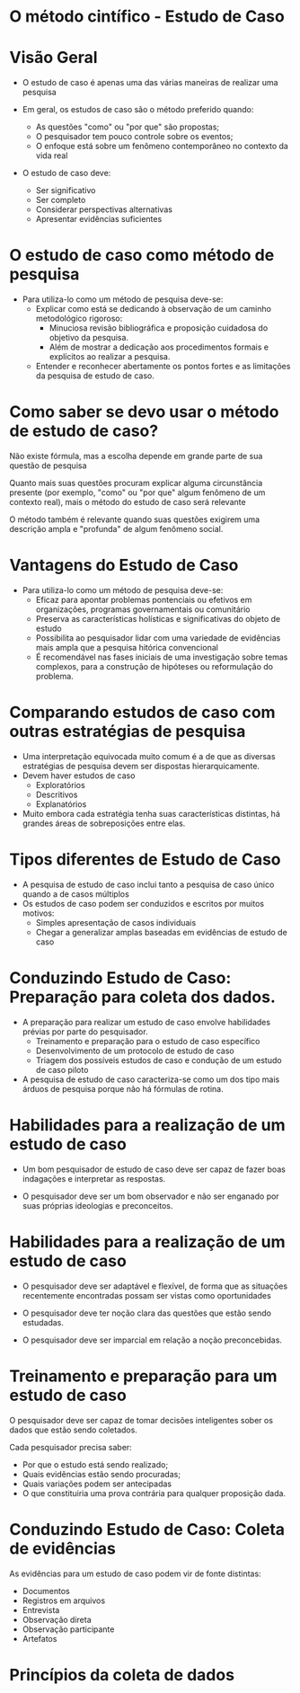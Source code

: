 # O método cintífico - Estudo de Caso

# Visão Geral

- O estudo de caso é apenas uma das várias maneiras de realizar uma pesquisa
- Em geral, os estudos de caso são o método preferido quando:
  - As questões "como" ou "por que" são propostas;
  - O pesquisador tem pouco controle sobre os eventos;
  - O enfoque está sobre um fenômeno contemporâneo no contexto da vida real
 
- O estudo de caso deve:
  - Ser significativo
  - Ser completo
  - Considerar perspectivas alternativas
  - Apresentar evidências suficientes
 
# O estudo de caso como método de pesquisa

- Para utiliza-lo como um método de pesquisa deve-se:
  - Explicar como está se dedicando à observação de um caminho metodológico rigoroso:
    - Minuciosa revisão bibliográfica e proposição cuidadosa do objetivo da pesquisa.
    - Além de mostrar a dedicação aos procedimentos formais e explícitos ao realizar a pesquisa.
  - Entender e reconhecer abertamente os pontos fortes e as limitações da pesquisa de estudo de caso.
 
# Como saber se devo usar o método de estudo de caso?

Não existe fórmula, mas a escolha depende em grande parte de sua questão de pesquisa

Quanto mais suas questões procuram explicar alguma circunstância presente (por exemplo, "como" ou "por que" algum fenômeno de um contexto real), mais o método do estudo de caso será relevante

O método também é relevante quando suas questões exigirem uma descrição ampla e "profunda" de algum fenômeno social.

# Vantagens do Estudo de Caso

- Para utiliza-lo como um método de pesquisa deve-se:
  - Eficaz para apontar problemas pontenciais ou efetivos em organizações, programas governamentais ou comunitário
  - Preserva as características holísticas e significativas do objeto de estudo
  - Possibilita ao pesquisador lidar com uma variedade de evidências mais ampla que a pesquisa hitórica convencional
  - É recomendável nas fases iniciais de uma investigação sobre temas complexos, para a construção de hipóteses ou reformulação do problema.
 
# Comparando estudos de caso com outras estratégias de pesquisa

- Uma interpretação equivocada muito comum é a de que as diversas estratégias de pesquisa devem ser dispostas hierarquicamente.
- Devem haver estudos de caso
  - Exploratórios
  - Descritivos
  - Explanatórios
 - Muito embora cada estratégia tenha suas características distintas, há grandes áreas de sobreposições entre elas.

# Tipos diferentes de Estudo de Caso

- A pesquisa de estudo de caso inclui tanto a pesquisa de caso único quando a de casos múltiplos
- Os estudos de caso podem ser conduzidos e escritos por muitos motivos:
  - Simples apresentação de casos individuais
  - Chegar a generalizar amplas baseadas em evidências de estudo de caso
 
# Conduzindo Estudo de Caso: Preparação para coleta dos dados.

- A preparação para realizar um estudo de caso envolve habilidades prévias por parte do pesquisador.
  - Treinamento e preparação para o estudo de caso específico
  - Desenvolvimento de um protocolo de estudo de caso
  - Triagem dos possíveis estudos de caso e condução de um estudo de caso piloto
- A pesquisa de estudo de caso caracteriza-se como um dos tipo mais árduos de pesquisa porque não há fórmulas de rotina.

# Habilidades para a realização de um estudo de caso

- Um bom pesquisador de estudo de caso deve ser capaz de fazer boas indagações e interpretar as respostas.

- O pesquisador deve ser um bom observador e não ser enganado por suas próprias ideologias e preconceitos.

# Habilidades para a realização de um estudo de caso

- O pesquisador deve ser adaptável e flexível, de forma que as situações recentemente encontradas possam ser vistas como oportunidades

- O pesquisador deve ter noção clara das questões que estão sendo estudadas.

- O pesquisador deve ser imparcial em relação a noção preconcebidas.

# Treinamento e preparação para um estudo de caso

O pesquisador deve ser capaz de tomar decisões inteligentes sober os dados que estão sendo coletados.

Cada pesquisador precisa saber:
  - Por que o estudo está sendo realizado;
  - Quais evidências estão sendo procuradas;
  - Quais variações podem ser antecipadas
  - O que constituiria uma prova contrária para qualquer proposição dada.

# Conduzindo Estudo de Caso: Coleta de evidências

As evidências para um estudo de caso podem vir de fonte distintas:
  - Documentos
  - Registros em arquivos
  - Entrevista
  - Observação direta
  - Observação participante
  - Artefatos

# Princípios da coleta de dados

